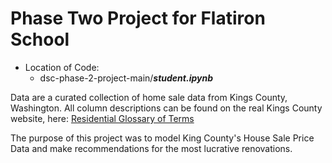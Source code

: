 # Phase Two Project for Flatiron School

- Location of Code:
  -  dsc-phase-2-project-main/***student.ipynb***

Data are a curated collection of home sale data from Kings County, Washington.
All column descriptions can be found on the real Kings County website, here:
[Residential Glossary of Terms](https://info.kingcounty.gov/assessor/esales/Glossary.aspx?type=r#s)


The purpose of this project was to model King County's House Sale Price Data and make recommendations for the most lucrative renovations.